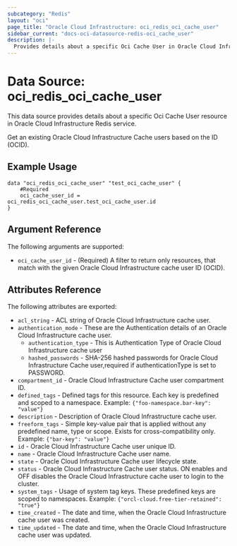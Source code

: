 ```yaml
---
subcategory: "Redis"
layout: "oci"
page_title: "Oracle Cloud Infrastructure: oci_redis_oci_cache_user"
sidebar_current: "docs-oci-datasource-redis-oci_cache_user"
description: |-
  Provides details about a specific Oci Cache User in Oracle Cloud Infrastructure Redis service
---
```


# Data Source: oci_redis_oci_cache_user
This data source provides details about a specific Oci Cache User resource in Oracle Cloud Infrastructure Redis service.

Get an existing Oracle Cloud Infrastructure Cache users based on the ID (OCID).

## Example Usage

```hcl
data "oci_redis_oci_cache_user" "test_oci_cache_user" {
	#Required
	oci_cache_user_id = oci_redis_oci_cache_user.test_oci_cache_user.id
}
```

## Argument Reference

The following arguments are supported:

* `oci_cache_user_id` - (Required) A filter to return only resources, that match with the given Oracle Cloud Infrastructure cache user ID (OCID).


## Attributes Reference

The following attributes are exported:

* `acl_string` - ACL string of Oracle Cloud Infrastructure cache user.
* `authentication_mode` - These are the Authentication details of an Oracle Cloud Infrastructure cache user.
	* `authentication_type` - This is Authentication Type of Oracle Cloud Infrastructure cache user
	* `hashed_passwords` - SHA-256 hashed passwords for Oracle Cloud Infrastructure Cache user,required if authenticationType is set to PASSWORD.
* `compartment_id` - Oracle Cloud Infrastructure Cache user compartment ID.
* `defined_tags` - Defined tags for this resource. Each key is predefined and scoped to a namespace. Example: `{"foo-namespace.bar-key": "value"}` 
* `description` - Description of Oracle Cloud Infrastructure cache user.
* `freeform_tags` - Simple key-value pair that is applied without any predefined name, type or scope. Exists for cross-compatibility only. Example: `{"bar-key": "value"}` 
* `id` - Oracle Cloud Infrastructure Cache user unique ID.
* `name` - Oracle Cloud Infrastructure Cache user name.
* `state` - Oracle Cloud Infrastructure Cache user lifecycle state.
* `status` - Oracle Cloud Infrastructure Cache user status. ON enables and OFF disables the Oracle Cloud Infrastructure cache user to login to the cluster.
* `system_tags` - Usage of system tag keys. These predefined keys are scoped to namespaces. Example: `{"orcl-cloud.free-tier-retained": "true"}` 
* `time_created` - The date and time, when the Oracle Cloud Infrastructure cache user was created.
* `time_updated` - The date and time, when the Oracle Cloud Infrastructure cache user was updated.


